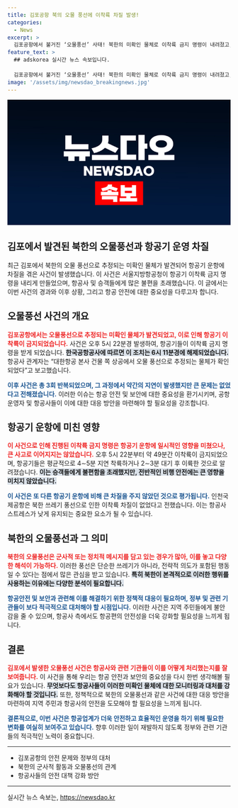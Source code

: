 ```yaml
---
title: 김포공항 북의 오물 풍선에 이착륙 차질 발생!
categories:
  - News
excerpt: >
  김포공항에서 불거진 ‘오물풍선’ 사태! 북한의 미확인 물체로 이착륙 금지 명령이 내려졌고, 항공기에 10분 지연이 발생했습니다. 대혼잡은 피했지만 불안감이 확산되고 있습니다. 클릭해서 자세한 소식을 확인해보세요!
feature_text: >
  ## adskorea 실시간 뉴스 속보입니다.

  김포공항에서 불거진 ‘오물풍선’ 사태! 북한의 미확인 물체로 이착륙 금지 명령이 내려졌고, 항공기에 10분 지연이 발생했습니다. 대혼잡은 피했지만 불안감이 확산되고 있습니다. 클릭해서 자세한 소식을 확인해보세요!
image: '/assets/img/newsdao_breakingnews.jpg'
---
```


<p><img src="/assets/img/newsdao_breakingnews.jpg" alt="adskorea 속보" /></p>

<h2 data-ke-size="size26">김포에서 발견된 북한의 오물풍선과 항공기 운영 차질</h2>

<p data-ke-size="size16">최근 김포에서 북한의 오물 풍선으로 추정되는 미확인 물체가 발견되어 항공기 운항에 차질을 겪은 사건이 발생했습니다. 이 사건은 서울지방항공청이 항공기 이착륙 금지 명령을 내리게 만들었으며, 항공사 및 승객들에게 많은 불편을 초래했습니다. 이 글에서는 이번 사건의 경과와 이후 상황, 그리고 항공 안전에 대한 중요성을 다루고자 합니다.</p>

<h2 data-ke-size="size26">오물풍선 사건의 개요</h2>

<p data-ke-size="size16"><b><span style="color: #ee2323;">김포공항에서는 오물풍선으로 추정되는 미확인 물체가 발견되었고, 이로 인해 항공기 이착륙이 금지되었습니다.</span></b> 사건은 오후 5시 22분경 발생하여, 항공기들이 이착륙 금지 명령을 받게 되었습니다. <b><span style="background-color: #21538527;">한국공항공사에 따르면 이 조치는 6시 11분경에 해제되었습니다.</span></b> 항공사 관계자는 “대한항공 본사 건물 쪽 상공에서 오물 풍선으로 추정되는 물체가 확인되었다”고 보고했습니다.</p>

<p data-ke-size="size16"><b><span style="color: #1a5490;">이후 사건은 총 3회 반복되었으며, 그 과정에서 약간의 지연이 발생했지만 큰 문제는 없었다고 전해졌습니다.</span></b> 이러한 이슈는 항공 안전 및 보안에 대한 중요성을 환기시키며, 공항 운영자 및 항공사들이 이에 대한 대응 방안을 마련해야 할 필요성을 강조합니다.</p>

<h2 data-ke-size="size26">항공기 운항에 미친 영향</h2>

<p data-ke-size="size16"><b><span style="color: #ee2323;">이 사건으로 인해 진행된 이착륙 금지 명령은 항공기 운항에 일시적인 영향을 미쳤으나, 큰 사고로 이어지지는 않았습니다.</span></b> 오후 5시 22분부터 약 49분간 이착륙이 금지되었으며, 항공기들은 평균적으로 4∼5분 지연 착륙하거나 2∼3분 대기 후 이륙한 것으로 알려졌습니다. <b><span style="background-color: #21538527;">이는 승객들에게 불편함을 초래했지만, 전반적인 비행 안전에는 큰 영향을 미치지 않았습니다.</span></b></p>

<p data-ke-size="size16"><b><span style="color: #1a5490;">이 사건은 또 다른 항공기 운항에 비해 큰 차질을 주지 않았던 것으로 평가됩니다.</span></b> 인천국제공항은 북한 쓰레기 풍선으로 인한 이착륙 차질이 없었다고 전했습니다. 이는 항공사 스트레스가 낮게 유지되는 중요한 요소가 될 수 있습니다.</p>

<h2 data-ke-size="size26">북한의 오물풍선과 그 의미</h2>

<p data-ke-size="size16"><b><span style="color: #ee2323;">북한의 오물풍선은 군사적 또는 정치적 메시지를 담고 있는 경우가 많아, 이를 놓고 다양한 해석이 가능하다.</span></b> 이러한 풍선은 단순한 쓰레기가 아니라, 전략적 의도가 포함된 행동일 수 있다는 점에서 많은 관심을 받고 있습니다. <b><span style="background-color: #21538527;">특히 북한이 본격적으로 이러한 행위를 사용하는 이유에는 다양한 분석이 필요합니다.</span></b></p>

<p data-ke-size="size16"><b><span style="color: #1a5490;">항공안전 및 보안과 관련해 이를 해결하기 위한 정책적 대응이 필요하며, 정부 및 관련 기관들이 보다 적극적으로 대처해야 할 시점입니다.</span></b> 이러한 사건은 지역 주민들에게 불안감을 줄 수 있으며, 항공사 측에서도 항공편의 안전성을 더욱 강화할 필요성을 느끼게 됩니다.</p>

<h2 data-ke-size="size26">결론</h2>

<p data-ke-size="size16"><b><span style="color: #ee2323;">김포에서 발생한 오물풍선 사건은 항공사와 관련 기관들이 이를 어떻게 처리했는지를 잘 보여줍니다.</span></b> 이 사건을 통해 우리는 항공 안전과 보안의 중요성을 다시 한번 생각해볼 필요가 있습니다. <b><span style="background-color: #21538527;">무엇보다도 항공사들이 이러한 미확인 물체에 대한 모니터링과 대처를 강화해야 할 것입니다.</span></b> 또한, 정책적으로 북한의 오물풍선과 같은 사건에 대한 대응 방안을 마련하여 지역 주민과 항공사의 안전을 도모해야 할 필요성을 느끼게 됩니다.</p>

<p data-ke-size="size16"><b><span style="color: #1a5490;">결론적으로, 이번 사건은 항공업계가 더욱 안전하고 효율적인 운영을 하기 위해 필요한 변화를 여실히 보여주고 있습니다.</span></b> 향후 이러한 일이 재발하지 않도록 정부와 관련 기관들의 적극적인 노력이 중요합니다.</p>

<hr>

<ul>
    <li>김포공항의 안전 문제와 정부의 대처</li>
    <li>북한의 군사적 활동과 오물풍선의 관계</li>
    <li>항공사들의 안전 대책 강화 방안</li>
</ul>

<hr>
실시간 뉴스 속보는, <a href="https://newsdao.kr" rel="dofollow">https://newsdao.kr</a>



